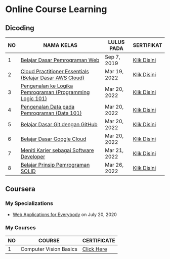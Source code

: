 # Online Course Learning

## Dicoding

| NO | NAMA KELAS | LULUS PADA | SERTIFIKAT |
|-----|-----|-----|-------
|1|[Belajar Dasar Pemrograman Web](https://github.com/RiyanRIS/sertifikat/tree/master/dicoding/Belajar%20Dasar%20Pemrograman%20Web) | Sep 7, 2019| [Klik Disini](https://www.dicoding.com/certificates/98XWKDJ40XM3)|
|2|[Cloud Practitioner Essentials (Belajar Dasar AWS Cloud)](https://github.com/RiyanRIS/sertifikat/tree/master/dicoding/Cloud%20Practitioner%20Essentials%20(Belajar%20Dasar%20AWS%20Cloud)) | Mar 19, 2022| [Klik Disini](https://www.dicoding.com/certificates/L4PQ3NJ6QPO1)|
|3|[Pengenalan ke Logika Pemrograman (Programming Logic 101)](https://github.com/RiyanRIS/sertifikat/tree/master/dicoding/Pengenalan%20ke%20Logika%20Pemrograman%20(Programming%20Logic%20101))| Mar 20, 2022 |[Klik Disini](https://www.dicoding.com/certificates/GRX5KVE9VZ0M)|
|4|[Pengenalan Data pada Pemrograman (Data 101)](https://github.com/RiyanRIS/sertifikat/tree/master/dicoding/Pengenalan%20Data%20pada%20Pemrograman%20(Data%20101))|Mar 20, 2022|[Klik Disini](https://www.dicoding.com/certificates/NVP710EOWPR0)|
|5|[Belajar Dasar Git dengan GitHub](https://github.com/RiyanRIS/sertifikat/tree/master/dicoding/Belajar%20Dasar%20Git%20dengan%20GitHub)|Mar 20, 2022|[Klik Disini](https://www.dicoding.com/certificates/MEPJL4GKLZ3V)|
|6|[Belajar Dasar Google Cloud](https://github.com/RiyanRIS/sertifikat/tree/master/dicoding/Belajar%20Dasar%20Google%20Cloud)|Mar 20, 2022|[Klik Disini](https://www.dicoding.com/certificates/ERZR4RJWNZYV)|
|7|[Meniti Karier sebagai Software Developer](https://github.com/RiyanRIS/sertifikat/tree/master/dicoding/Meniti%20Karier%20sebagai%20Software%20Developer)|Mar 21, 2022|[Klik Disini](https://www.dicoding.com/certificates/JLX13MQG6P72)|
|8|[Belajar Prinsip Pemrograman SOLID](https://github.com/RiyanRIS/sertifikat/tree/master/dicoding/Belajar%20Prinsip%20Pemrograman%20SOLID)|Mar 26, 2022|[Klik Disini](https://www.dicoding.com/certificates/QLZ91J882P5D)|


## Coursera

### My Specializations

- [Web Applications for Everybody](https://coursera.org/share/71c9c6609293820dbdf7b81275e829d4) on July 20, 2020

### My Courses

| NO | COURSE | CERTIFICATE |
|-----|-----|-----|
|1|Computer Vision Basics|[Click Here](https://coursera.org/share/48d863cb250038089b885f9c8498acd8)|


